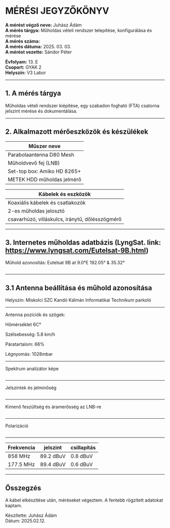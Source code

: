 
# MÉRÉSI JEGYZŐKÖNYV

**A mérést végző neve:** Juhász Ádám     
**A mérés tárgya:** Műholdas vételi rendszer telepítése, konfigurálása és mérése           
**A mérés száma:**     
**A mérés dátuma:** 2025. 03. 03.         
**A mérést vezette:** Sándor Péter   

**Évfolyam:** 13. E  
**Csoport:** GYAK 2  
**Helyszín:** V3 Labor  

--------------
## 1. A mérés tárgya  

Műholdas vételi rendszer kiépítése, egy szabadon fogható (FTA) csatorna jelszint mérése és dokumentálása.    


--------------------------

## 2. Alkalmazott mérőeszközök és készülékek

| Műszer neve                                       |  
| ------------------------------------------------- | 
| Parabolaantenna D80 Mesh                          |  
| Műholdvevő fej (LNB)                              |  
| Set-top box: Amiko HD 8265+                       |  
| METEK HDD műholdas jelmérő                        |  
 

|         Kábelek és eszközök              | 
| ------------------------------------------------- | 
|         Koaxiális kábelek és csatlakozók             |   
|         2-es műholdas jelosztó             | 
|         csavarhúzó, villáskulcs, iránytű, dőlésszögmérő             | 


------------------------------------------------------------------- 

## 3. Internetes műholdas adatbázis (LyngSat. link: https://www.lyngsat.com/Eutelsat-9B.html)  

Műhold azonosítás: Eutelsat 9B at 9.0°E 192.05° & 35.32° 


<img src="">


-------------------------------------------------------------------------
## 3.1 Antenna beállítása és műhold azonosítása   

Helyszín: Miskolci SZC Kandó Kálmán Informatikai Technikum parkoló

----------------------------------------------------------------------- 

Antenna pozíciók és szögek:  

Hőmérséklet 6C°  

Szélsebesség: 5.8 km/h 

Páratartalom: 66%  

Légnyomás: 1028mbar

-----------------------------

Spektrum analizátor képe


<img src="">

-------------------------
Jelszintek és jelminőség


<img src="">

-------------------------
Kimenő feszültség és áramerősség az LNB-re


<img src="">

----------------------------

Polarizáció

<img src="">


-------------------------------------------------------------------------

| Frekvencia                        | jelszint      | csillapítás |
| ----------------------------------- | ----------- | ------------- |
|      858 MHz                     |   89.2 dBuV          | 0.8 dBuV      |
|      177.5 MHz            |     89.4 dBuV        |   0.6 dBuV            |


-------------------------------------------------------------------------  


## Összegzés
A kábel elkészítése után, méréseket végeztem. A fentebb rögzített adatokat kaptam.   

Készítette: Juhász Ádám  
Dátum: 2025.02.12.  
